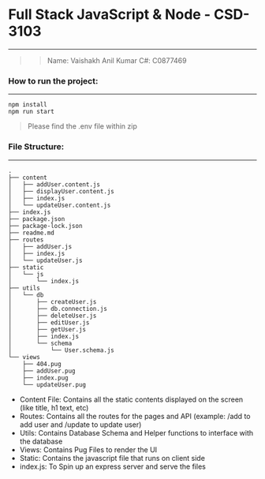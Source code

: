 # Full Stack JavaScript & Node - CSD-3103
---
>> Name: Vaishakh Anil Kumar
>> C#: C0877469

### How to run the project:
---
```
npm install
npm run start
```

> Please find the .env file within zip

### File Structure:
---
```
.
├── content
│   ├── addUser.content.js
│   ├── displayUser.content.js
│   ├── index.js
│   └── updateUser.content.js
├── index.js
├── package.json
├── package-lock.json
├── readme.md
├── routes
│   ├── addUser.js
│   ├── index.js
│   └── updateUser.js
├── static
│   └── js
│       └── index.js
├── utils
│   └── db
│       ├── createUser.js
│       ├── db.connection.js
│       ├── deleteUser.js
│       ├── editUser.js
│       ├── getUser.js
│       ├── index.js
│       └── schema
│           └── User.schema.js
└── views
    ├── 404.pug
    ├── addUser.pug
    ├── index.pug
    └── updateUser.pug
```

- Content File: Contains all the static contents displayed on the screen (like title, h1 text, etc)
- Routes: Contains all the routes for the pages and API (example: /add to add user and /update to update user)
- Utils: Contains Database Schema and Helper functions to interface with the database
- Views: Contains Pug Files to render the UI
- Static: Contains the javascript file that runs on client side
- index.js: To Spin up an express server and serve the files